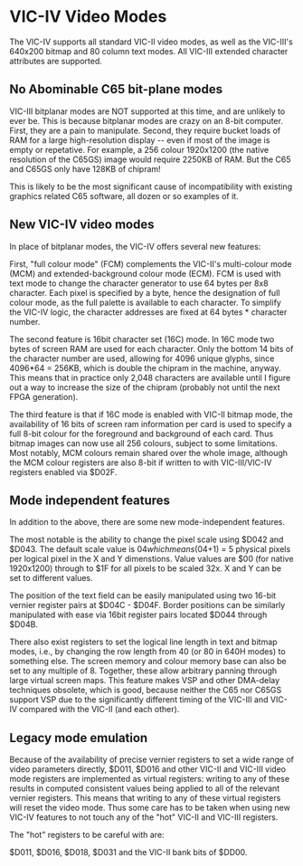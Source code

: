 VIC-IV Video Modes
==================

The VIC-IV supports all standard VIC-II video modes, as well as the
VIC-III's 640x200 bitmap and 80 column text modes.  All VIC-III
extended character attributes are supported.

No Abominable C65 bit-plane modes
---------------------------------

VIC-III bitplanar modes are NOT supported at this time, and are
unlikely to ever be.  This is because bitplanar modes are crazy on an
8-bit computer.  First, they are a pain to manipulate.  Second, they
require bucket loads of RAM for a large high-resolution display --
even if most of the image is empty or repetative.  For example, a 256
colour 1920x1200 (the native resolution of the C65GS) image would
require 2250KB of RAM.  But the C65 and C65GS only have 128KB of
chipram!

This is likely to be the most significant cause of incompatibility
with existing graphics related C65 software, all dozen or so examples
of it.

New VIC-IV video modes
----------------------

In place of bitplanar modes, the VIC-IV offers several new features:

First, "full colour mode" (FCM) complements the VIC-II's multi-colour
mode (MCM) and extended-background colour mode (ECM).  FCM is used
with text mode to change the character generator to use 64 bytes per
8x8 character. Each pixel is specified by a byte, hence the
designation of full colour mode, as the full palette is available to
each character.  To simplify the VIC-IV logic, the character addresses
are fixed at 64 bytes * character number.

The second feature is 16bit character set (16C) mode. In 16C mode two
bytes of screen RAM are used for each character. Only the bottom 14
bits of the character number are used, allowing for 4096 unique
glyphs, since 4096*64 = 256KB, which is double the chipram in the
machine, anyway.  This means that in practice only 2,048 characters
are available until I figure out a way to increase the size of the
chipram (probably not until the next FPGA generation).

The third feature is that if 16C mode is enabled with VIC-II bitmap
mode, the availability of 16 bits of screen ram information per card
is used to specify a full 8-bit colour for the foreground and
background of each card.  Thus bitmap images can now use all 256
colours, subject to some limitations. Most notably, MCM colours remain
shared over the whole image, although the MCM colour registers are
also 8-bit if written to with VIC-III/VIC-IV registers enabled via
$D02F.

Mode independent features
-------------------------

In addition to the above, there are some new mode-independent
features.  

The most notable is the ability to change the pixel scale
using $D042 and $D043.  The default scale value is $04 which means
($04+1) = 5 physical pixels per logical pixel in the X and Y
dimenstions.  Value values are $00 (for native 1920x1200) through to
$1F for all pixels to be scaled 32x.  X and Y can be set to different
values.

The position of the text field can be easily manipulated using two
16-bit vernier register pairs at $D04C - $D04F. Border positions can
be similarly manipulated with ease via 16bit register pairs located
$D044 through $D04B.

There also exist registers to set the logical line length in text and
bitmap modes, i.e., by changing the row length from 40 (or 80 in 640H
modes) to something else.  The screen memory and colour memory base
can also be set to any multiple of 8.  Together, these allow arbitrary
panning through large virtual screen maps.  This feature makes VSP and
other DMA-delay techniques obsolete, which is good, because neither
the C65 nor C65GS support VSP due to the significantly different
timing of the VIC-III and VIC-IV compared with the VIC-II (and each
other). 

Legacy mode emulation
---------------------

Because of the availability of precise vernier registers to set a wide
range of video parameters directly, $D011, $D016 and other VIC-II and
VIC-III video mode registers are implemented as virtual registers:
writing to any of these results in computed consistent values being
applied to all of the relevant vernier registers.  This means that
writing to any of these virtual registers will reset the video mode.
Thus some care has to be taken when using new VIC-IV features to not
touch any of the "hot" VIC-II and VIC-III registers.

The "hot" registers to be careful with are:

$D011, $D016, $D018, $D031 and the VIC-II bank bits of $DD00.